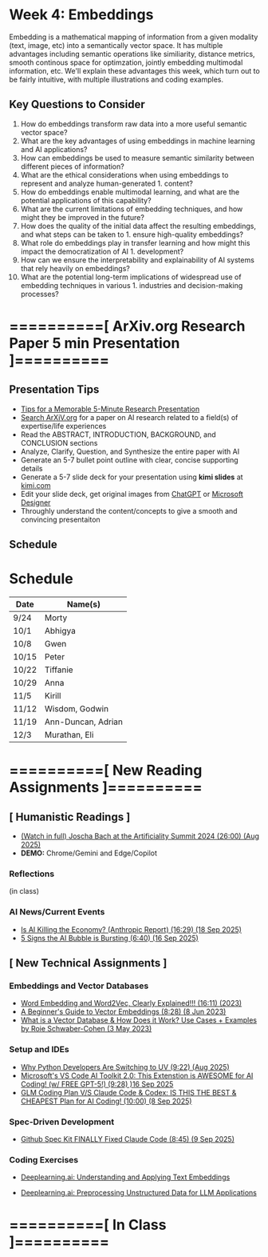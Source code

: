 # Week 4: Embeddings

Embedding is a mathematical mapping of information from a given modality (text, image, etc) into a semantically vector space. It has multiple advantages including semantic operations like similiarity, distance metrics, smooth continous space for optimzation, jointly embedding multimodal information, etc. We'll explain these advantages this week, which turn out to be fairly intuitive, with multiple illustrations and coding examples.

## Key Questions to Consider

1. How do embeddings transform raw data into a more useful semantic vector space?
2. What are the key advantages of using embeddings in machine learning and AI applications?
3. How can embeddings be used to measure semantic similarity between different pieces of information?
4. What are the ethical considerations when using embeddings to represent and analyze human-generated 1. content?
5. How do embeddings enable multimodal learning, and what are the potential applications of this capability?
6. What are the current limitations of embedding techniques, and how might they be improved in the future?
7. How does the quality of the initial data affect the resulting embeddings, and what steps can be taken to 1. ensure high-quality embeddings?
8. What role do embeddings play in transfer learning and how might this impact the democratization of AI 1. development?
9. How can we ensure the interpretability and explainability of AI systems that rely heavily on embeddings?
10. What are the potential long-term implications of widespread use of embedding techniques in various 1. industries and decision-making processes?

# ==========[ ArXiv.org Research Paper 5 min Presentation ]==========

## Presentation Tips

* [Tips for a Memorable 5-Minute Research Presentation](https://gradcareers.cornell.edu/spotlights/tips-for-a-5-minute-research-presentation/)
* [Search ArXiV.org]() for a paper on AI research related to a field(s) of expertise/life experiences
* Read the ABSTRACT, INTRODUCTION, BACKGROUND, and CONCLUSION sections
* Analyze, Clarify, Question, and Synthesize the entire paper with AI
* Generate an 5-7 bullet point outline with clear, concise supporting details
* Generate a 5-7 slide deck for your presentation using **kimi slides** at [kimi.com](https://www.kimi.com/)
* Edit your slide deck, get original images from [ChatGPT](https://chatgpt.com/) or [Microsoft Designer](https://designer.microsoft.com/)
* Throughly understand the content/concepts to give a smooth and convincing presentaiton

## Schedule

# Schedule

| Date   | Name(s)              |
|--------|----------------------|
| 9/24   | Morty                |
| 10/1   | Abhigya              |
| 10/8   | Gwen                 |
| 10/15  | Peter                |
| 10/22  | Tiffanie             |
| 10/29  | Anna                 |
| 11/5   | Kirill               |
| 11/12  | Wisdom, Godwin       |
| 11/19  | Ann-Duncan, Adrian   |
| 12/3   | Murathan, Eli        |



# ==========[ New Reading Assignments ]==========

## **[ Humanistic Readings ]**
 
* [(Watch in full) Joscha Bach at the Artificiality Summit 2024 (26:00) (Aug 2025)](https://www.youtube.com/watch?v=WnAaHOz8g9E)
* **DEMO:** Chrome/Gemini and Edge/Copilot

### Reflections

(in class)

### AI News/Current Events

* [Is AI Killing the Economy? (Anthropic Report) (16:29) (18 Sep 2025)](https://www.youtube.com/watch?v=biwwQw0248w)
* [5 Signs the AI Bubble is Bursting (6:40) (16 Sep 2025)](https://www.youtube.com/watch?v=_L1JbzDnEMk&t=256s)

## **[ New Technical Assignments ]**

### Embeddings and Vector Databases

* [Word Embedding and Word2Vec, Clearly Explained!!! (16:11) (2023)](https://www.youtube.com/watch?v=viZrOnJclY0)
* [A Beginner's Guide to Vector Embeddings (8:28) (8 Jun 2023)](https://www.youtube.com/watch?v=NEreO2zlXDk)
* [What is a Vector Database & How Does it Work? Use Cases + Examples by Roie Schwaber-Cohen (3 May 2023)](https://www.pinecone.io/learn/vector-database/)

### Setup and IDEs

* [Why Python Developers Are Switching to UV (9:22) (Aug 2025)](https://www.youtube.com/watch?v=5rTwOt9Qgik)
* [Microsoft's VS Code AI Toolkit 2.0: This Extenstion is AWESOME for AI Coding! (w/ FREE GPT-5!) (9:28) )16 Sep 2025](https://www.youtube.com/watch?v=8vthxSQguvY&t=242s)
* [GLM Coding Plan V/S Claude Code & Codex: IS THIS THE BEST & CHEAPEST Plan for AI Coding! (10:00) (8 Sep 2025)](https://www.youtube.com/watch?v=BN8LEcEXTZE&t=120s)

### Spec-Driven Development

* [Github Spec Kit FINALLY Fixed Claude Code (8:45) (9 Sep 2025)](https://www.youtube.com/watch?v=M0ivqkQ5mF4)

### Coding Exercises

* [Deeplearning.ai: Understanding and Applying Text Embeddings](https://www.deeplearning.ai/short-courses/embedding-models-from-architecture-to-implementation/)

* [Deeplearning.ai: Preprocessing Unstructured Data for LLM Applications](https://www.deeplearning.ai/short-courses/preprocessing-unstructured-data-for-llm-applications/)

# ==========[ In Class ]==========